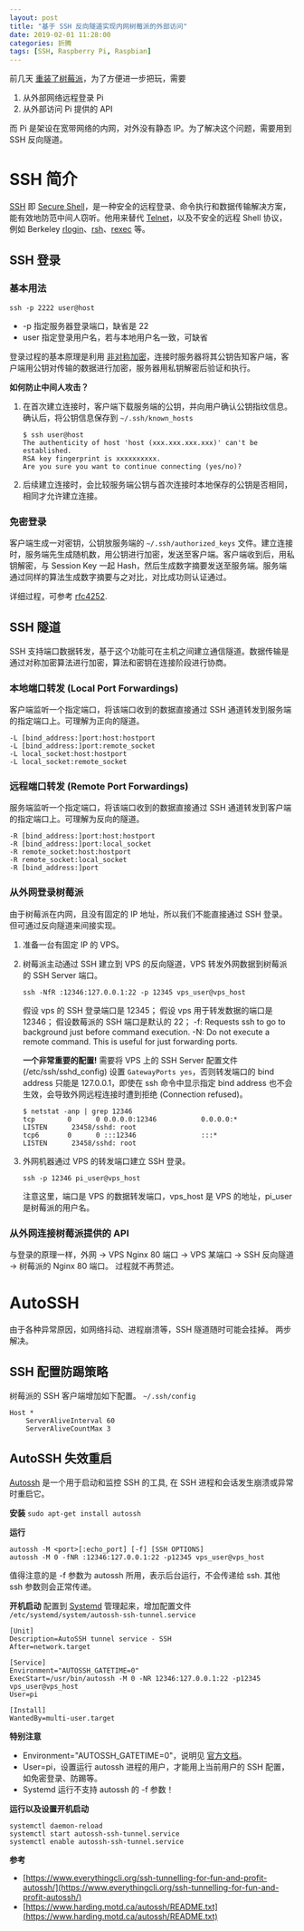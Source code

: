 ```yaml
---
layout: post
title: "基于 SSH 反向隧道实现内网树莓派的外部访问"
date: 2019-02-01 11:28:00
categories: 折腾
tags: [SSH, Raspberry Pi, Raspbian]
---
```


前几天 [重装了树莓派](../2019/raspberry-pi-second-try.html)，为了方便进一步把玩，需要
1. 从外部网络远程登录 Pi
2. 从外部访问 Pi 提供的 API

而 Pi 是架设在宽带网络的内网，对外没有静态 IP。为了解决这个问题，需要用到 SSH 反向隧道。

<!-- more -->

# SSH 简介

[SSH](https://www.ssh.com/ssh/protocol/) 即 [Secure Shell](https://en.wikipedia.org/wiki/Secure_Shell)，是一种安全的远程登录、命令执行和数据传输解决方案，能有效地防范中间人窃听。他用来替代 [Telnet](https://en.wikipedia.org/wiki/Telnet)，以及不安全的远程 Shell 协议，例如 Berkeley [rlogin](https://en.wikipedia.org/wiki/Rlogin)、[rsh](https://en.wikipedia.org/wiki/Remote_Shell)、[rexec](https://en.wikipedia.org/wiki/Remote_Process_Execution) 等。

## SSH 登录

### 基本用法

```
ssh -p 2222 user@host
```

* -p 指定服务器登录端口，缺省是 22
* user 指定登录用户名，若与本地用户名一致，可缺省

登录过程的基本原理是利用 [非对称加密](https://zh.wikipedia.org/zh/%E5%85%AC%E5%BC%80%E5%AF%86%E9%92%A5%E5%8A%A0%E5%AF%86)，连接时服务器将其公钥告知客户端，客户端用公钥对传输的数据进行加密，服务器用私钥解密后验证和执行。

**如何防止中间人攻击？**
1. 在首次建立连接时，客户端下载服务端的公钥，并向用户确认公钥指纹信息。确认后，将公钥信息保存到 `~/.ssh/known_hosts`

    ```
    $ ssh user@host
    The authenticity of host 'host (xxx.xxx.xxx.xxx)' can't be established.
    RSA key fingerprint is xxxxxxxxxx.
    Are you sure you want to continue connecting (yes/no)?
    ```

2. 后续建立连接时，会比较服务端公钥与首次连接时本地保存的公钥是否相同，相同才允许建立连接。

### 免密登录

客户端生成一对密钥，公钥放服务端的 `~/.ssh/authorized_keys` 文件。建立连接时，服务端先生成随机数，用公钥进行加密，发送至客户端。客户端收到后，用私钥解密，与 Session Key 一起 Hash，然后生成数字摘要发送至服务端。服务端通过同样的算法生成数字摘要与之对比，对比成功则认证通过。

详细过程，可参考 [rfc4252](https://tools.ietf.org/html/rfc4252#page-8).

## SSH 隧道

SSH 支持端口数据转发，基于这个功能可在主机之间建立通信隧道。数据传输是通过对称加密算法进行加密，算法和密钥在连接阶段进行协商。

### 本地端口转发 (Local Port Forwardings)

客户端监听一个指定端口，将该端口收到的数据直接通过 SSH 通道转发到服务端的指定端口上。可理解为正向的隧道。
```
-L [bind_address:]port:host:hostport
-L [bind_address:]port:remote_socket
-L local_socket:host:hostport
-L local_socket:remote_socket
```

### 远程端口转发 (Remote Port Forwardings)

服务端监听一个指定端口，将该端口收到的数据直接通过 SSH 通道转发到客户端的指定端口上。可理解为反向的隧道。

```
-R [bind_address:]port:host:hostport
-R [bind_address:]port:local_socket
-R remote_socket:host:hostport
-R remote_socket:local_socket
-R [bind_address:]port
```

### 从外网登录树莓派

由于树莓派在内网，且没有固定的 IP 地址，所以我们不能直接通过 SSH 登录。但可通过反向隧道来间接实现。

1. 准备一台有固定 IP 的 VPS。
2. 树莓派主动通过 SSH 建立到 VPS 的反向隧道，VPS 转发外网数据到树莓派的 SSH Server 端口。
    ```
    ssh -NfR :12346:127.0.0.1:22 -p 12345 vps_user@vps_host
    ```
    假设 vps 的 SSH 登录端口是 12345；
    假设 vps 用于转发数据的端口是 12346；
    假设数莓派的 SSH 端口是默认的 22；
    -f: Requests ssh to go to background just before command execution.
    -N: Do not execute a remote command.  This is useful for just forwarding ports.

    **一个非常重要的配置!**
    需要将 VPS 上的 SSH Server 配置文件 (/etc/ssh/sshd_config) 设置 `GatewayPorts yes`，否则转发端口的 bind address 只能是 127.0.0.1，即使在 ssh 命令中显示指定 bind address 也不会生效，会导致外网远程连接时遭到拒绝 (Connection refused)。
    ```
    $ netstat -anp | grep 12346
    tcp        0      0 0.0.0.0:12346           0.0.0.0:*               LISTEN      23458/sshd: root    
    tcp6       0      0 :::12346                :::*                    LISTEN      23458/sshd: root
    ```

3. 外网机器通过 VPS 的转发端口建立 SSH 登录。
    ```
    ssh -p 12346 pi_user@vps_host
    ```
    注意这里，端口是 VPS 的数据转发端口，vps_host 是 VPS 的地址，pi_user 是树莓派的用户名。

### 从外网连接树莓派提供的 API

与登录的原理一样，外网 -> VPS Nginx 80 端口 -> VPS 某端口 -> SSH 反向隧道 -> 树莓派的 Nginx 80 端口。
过程就不再赘述。

# AutoSSH

由于各种异常原因，如网络抖动、进程崩溃等，SSH 隧道随时可能会挂掉。
两步解决。

## SSH 配置防踢策略
树莓派的 SSH 客户端增加如下配置。
`~/.ssh/config`
```
Host *
    ServerAliveInterval 60
    ServerAliveCountMax 3
```

## AutoSSH 失效重启
[Autossh](http://www.harding.motd.ca/autossh/) 是一个用于启动和监控 SSH 的工具, 在 SSH 进程和会话发生崩溃或异常时重启它。

**安装**
`sudo apt-get install autossh`

**运行**
```
autossh -M <port>[:echo_port] [-f] [SSH OPTIONS]
autossh -M 0 -fNR :12346:127.0.0.1:22 -p12345 vps_user@vps_host
```
值得注意的是 -f 参数为 autossh 所用，表示后台运行，不会传递给 ssh. 其他 ssh 参数则会正常传递。

**开机启动**
配置到 [Systemd](https://en.wikipedia.org/wiki/Systemd) 管理起来，增加配置文件 `/etc/systemd/system/autossh-ssh-tunnel.service`
```
[Unit]
Description=AutoSSH tunnel service - SSH
After=network.target

[Service]
Environment="AUTOSSH_GATETIME=0"
ExecStart=/usr/bin/autossh -M 0 -NR 12346:127.0.0.1:22 -p12345 vps_user@vps_host
User=pi

[Install]
WantedBy=multi-user.target
```
**特别注意**
* Environment="AUTOSSH_GATETIME=0"，说明见 [官方文档](https://www.harding.motd.ca/autossh/README.txt)。
* User=pi，设置运行 autossh 进程的用户，才能用上当前用户的 SSH 配置，如免密登录、防踢等。
* Systemd 运行不支持 autossh 的 -f 参数！

**运行以及设置开机启动**
```
systemctl daemon-reload
systemctl start autossh-ssh-tunnel.service
systemctl enable autossh-ssh-tunnel.service
```

**参考**
* [https://www.everythingcli.org/ssh-tunnelling-for-fun-and-profit-autossh/](https://www.everythingcli.org/ssh-tunnelling-for-fun-and-profit-autossh/)
* [https://www.harding.motd.ca/autossh/README.txt](https://www.harding.motd.ca/autossh/README.txt)